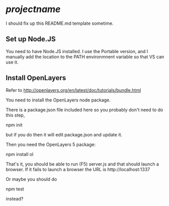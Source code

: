 # $projectname$

I should fix up this README.md template sometime.

## Set up Node.JS

You need to have Node.JS installed.
I use the Portable version, and I manually add the location
to the PATH environmnent variable so that VS can use it.

## Install OpenLayers
Refer to http://openlayers.org/en/latest/doc/tutorials/bundle.html

You need to install the OpenLayers node package.

There is a package.json file included here so you probably don't
need to do this step,

  npm init

but if you do then it will edit package.json and update it.

Then you need the OpenLayers 5 package:

  npm install ol

That's it, you should be able to run (F5) server.js
and that should launch a browser. If it fails to launch
a browser the URL is http://localhost:1337

Or maybe you should do

 npm test

instead?
